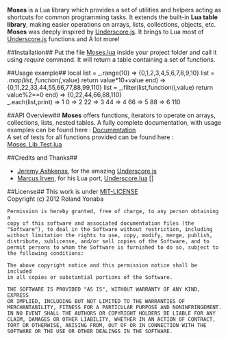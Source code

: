 ﻿__Moses__ is a Lua library which provides a set of utilities and helpers acting as shortcuts for common programming tasks. 
It extends the built-in __Lua table library__, making easier operations on arrays, lists, collections, objects, etc.<br/>
__Moses__ was deeply inspired by [Underscore.js][]. It brings to Lua most of [Underscore.js][] functions and  A lot more!

##Installation##
Put the file [Moses.lua][] inside your project folder and call it using *require* command.
It will return a table containing a set of functions.

##Usage example##
    local list = _.range(10)
    => {0,1,2,3,4,5,6,7,8,9,10}
    list = _.map(list, function(_,value) return value*10+value end)
	  => {0,11,22,33,44,55,66,77,88,99,110}	
    list = _.filter(list,function(i,value) return value%2==0 end)
	  => {0,22,44,66,88,110}	
    _.each(list,print)
    =>  1	0
    =>  2	22
    =>  3	44
    =>  4	66
    =>  5	88
    =>  6	110
	
##API Overview##
__Moses__ offers functions, iterators to operate on arrays, collections, lists, nested tables.
A fully complete documentation, with usage examples can be found here : [Documentation][]<br/>
A set of tests for all functions provided can be found here : [Moses_Lib_Test.lua][]

##Credits and Thanks##
* [Jeremy Ashkenas][], for the amazing [Underscore.js][]
* [Marcus Irven][], for his Lua port, [Underscore.lua] []

##License##
This work is under [MIT-LICENSE][]<br/>
Copyright (c) 2012 Roland Yonaba

    Permission is hereby granted, free of charge, to any person obtaining a
    copy of this software and associated documentation files (the
    "Software"), to deal in the Software without restriction, including
    without limitation the rights to use, copy, modify, merge, publish,
    distribute, sublicense, and/or sell copies of the Software, and to
    permit persons to whom the Software is furnished to do so, subject to
    the following conditions:

    The above copyright notice and this permission notice shall be included
    in all copies or substantial portions of the Software.

    THE SOFTWARE IS PROVIDED "AS IS", WITHOUT WARRANTY OF ANY KIND, EXPRESS
    OR IMPLIED, INCLUDING BUT NOT LIMITED TO THE WARRANTIES OF
    MERCHANTABILITY, FITNESS FOR A PARTICULAR PURPOSE AND NONINFRINGEMENT.
    IN NO EVENT SHALL THE AUTHORS OR COPYRIGHT HOLDERS BE LIABLE FOR ANY
    CLAIM, DAMAGES OR OTHER LIABILITY, WHETHER IN AN ACTION OF CONTRACT,
    TORT OR OTHERWISE, ARISING FROM, OUT OF OR IN CONNECTION WITH THE
    SOFTWARE OR THE USE OR OTHER DEALINGS IN THE SOFTWARE.

[Underscore.js]: http://documentcloud.github.com/underscore/
[Moses.lua]: https://github.com/Yonaba/Moses/blob/master/Lib/Moses.lua
[Documentation]: https://github.com/Yonaba/Moses/blob/master/Documentation
[Moses_Lib_Test.lua]: https://github.com/Yonaba/Moses/blob/master/Moses_Lib_Test.lua
[Underscore.lua]: http://mirven.github.com/underscore.lua/
[Marcus Irven]: http://www.marcusirven.com
[Jeremy Ashkenas]: https://github.com/jashkenas
[MIT-LICENSE]: http://www.opensource.org/licenses/mit-license.php